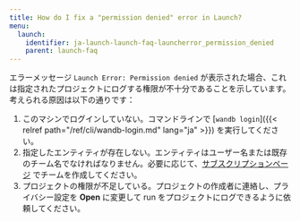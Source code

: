 ```yaml
---
title: How do I fix a "permission denied" error in Launch?
menu:
  launch:
    identifier: ja-launch-launch-faq-launcherror_permission_denied
    parent: launch-faq
---
```


エラーメッセージ `Launch Error: Permission denied` が表示された場合、これは指定されたプロジェクトにログする権限が不十分であることを示しています。考えられる原因は以下の通りです：

1. このマシンでログインしていない。コマンドラインで [`wandb login`]({{< relref path="/ref/cli/wandb-login.md" lang="ja" >}}) を実行してください。
2. 指定したエンティティが存在しない。エンティティはユーザー名または既存のチーム名でなければなりません。必要に応じて、[サブスクリプションページ](https://app.wandb.ai/billing) でチームを作成してください。
3. プロジェクトの権限が不足している。プロジェクトの作成者に連絡し、プライバシー設定を **Open** に変更して run をプロジェクトにログできるように依頼してください。
